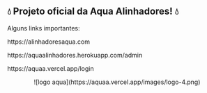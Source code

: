 ## 💧 Projeto oficial da Aqua Alinhadores! 💧

Alguns links importantes:

<p align="center">
   <p>https://alinhadoresaqua.com</br></p>
   <p>https://aquaalinhadores.herokuapp.com/admin</br></p>
   <p>https://aquaa.vercel.app/login</br></p>
</p>

<p align="center">
  ![logo aqua](https://aquaa.vercel.app/images/logo-4.png)
</p>
